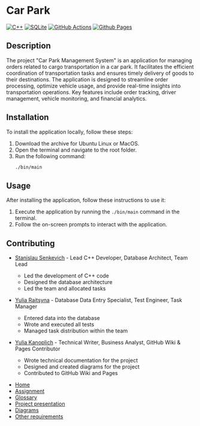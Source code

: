 
# Сar Park
[![C++](https://img.shields.io/badge/c++-%2300599C.svg?style=for-the-badge&logo=c%2B%2B&logoColor=white)](https://github.com/fpmi-tp2024/tpmp-gpd-lab5-hryakopluxi/tree/main/src)
[![SQLite](https://img.shields.io/badge/sqlite-%2307405e.svg?style=for-the-badge&logo=sqlite&logoColor=white)](https://github.com/fpmi-tp2024/tpmp-gpd-lab5-hryakopluxi/tree/main/db)
[![GitHub Actions](https://img.shields.io/badge/github%20actions-%232671E5.svg?style=for-the-badge&logo=githubactions&logoColor=white)](https://github.com/fpmi-tp2024/tpmp-gpd-lab5-hryakopluxi/actions)
[![Github Pages](https://img.shields.io/badge/github%20pages-121013?style=for-the-badge&logo=github&logoColor=white)](https://fpmi-tp2024.github.io/tpmp-gpd-lab5-hryakopluxi/)

## Description
The project "Car Park Management System" is an application for managing orders related to cargo transportation in a car park. It facilitates the efficient coordination of transportation tasks and ensures timely delivery of goods to their destinations. The application is designed to streamline order processing, optimize vehicle usage, and provide real-time insights into transportation operations. Key features include order tracking, driver management, vehicle monitoring, and financial analytics.

## Installation
To install the application locally, follow these steps:

1. Download the archive for Ubuntu Linux or MacOS.
2. Open the terminal and navigate to the root folder.
3. Run the following command:
    ```bash
    ./bin/main
    ```


## Usage

After installing the application, follow these instructions to use it:

1. Execute the application by running the `./bin/main` command in the terminal.
2. Follow the on-screen prompts to interact with the application.

## Contributing
 
* [Stanislau Senkevich](https://github.com/Stanislau-Senkevich) - Lead C++ Developer, Database Architect, Team Lead
   - Led the development of C++ code
   - Designed the database architecture
   - Led the team and allocated tasks

* [Yulia Raitsyna](https://github.com/yuliaraitsyna) - Database Data Entry Specialist, Test Engineer, Task Manager
   - Entered data into the database
   - Wrote and executed all tests
   - Managed task distribution within the team

* [Yulia Kanoplich](https://github.com/Juliet165) - Technical Writer, Business Analyst, GitHub Wiki & Pages Contributor
   - Wrote technical documentation for the project
   - Designed and created diagrams for the project
   - Contributed to GitHub Wiki and Pages


<link rel="stylesheet" href="/assets/css/style.scss">

<div class="sidebar">
    <ul>
        <li><a href="https://fpmi-tp2024.github.io/tpmp-gpd-lab5-hryakopluxi/index.html">Home</a></li>
        <li><a href="https://fpmi-tp2024.github.io/tpmp-gpd-lab5-hryakopluxi/assignment.html">Assignment</a></li>
        <li><a href="https://fpmi-tp2024.github.io/tpmp-gpd-lab5-hryakopluxi/glossary.html">Glossary</a></li>
        <li><a href="https://fpmi-tp2024.github.io/tpmp-gpd-lab5-hryakopluxi/presentation.html">Project presentation</a></li>
        <li><a href="https://fpmi-tp2024.github.io/tpmp-gpd-lab5-hryakopluxi/diagrams.html">Diagrams</a></li>
        <li><a href="https://fpmi-tp2024.github.io/tpmp-gpd-lab5-hryakopluxi/requirements.html">Other requirements</a></li>
    </ul>
</div>
